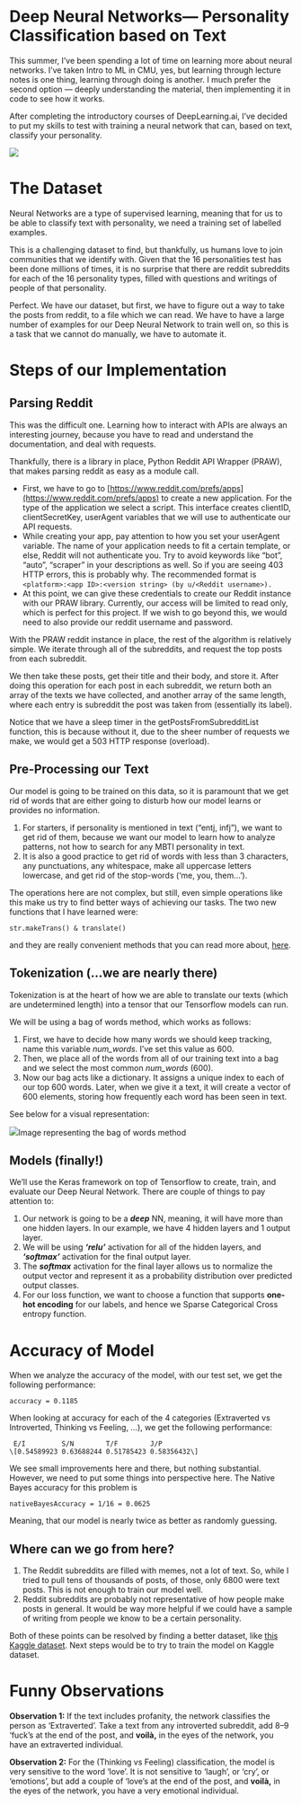 Deep Neural Networks— Personality Classification based on Text
==============================================================

This summer, I’ve been spending a lot of time on learning more about neural networks. I’ve taken Intro to ML in CMU, yes, but learning through lecture notes is one thing, learning through doing is another. I much prefer the second option — deeply understanding the material, then implementing it in code to see how it works.

After completing the introductory courses of DeepLearning.ai, I’ve decided to put my skills to test with training a neural network that can, based on text, classify your personality.

![](https://miro.medium.com/max/1400/1*AaUBpDoCItK4lzk-dyZEug.png)

The Dataset
===========

Neural Networks are a type of supervised learning, meaning that for us to be able to classify text with personality, we need a training set of labelled examples.

This is a challenging dataset to find, but thankfully, us humans love to join communities that we identify with. Given that the 16 personalities test has been done millions of times, it is no surprise that there are reddit subreddits for each of the 16 personality types, filled with questions and writings of people of that personality.

Perfect. We have our dataset, but first, we have to figure out a way to take the posts from reddit, to a file which we can read. We have to have a large number of examples for our Deep Neural Network to train well on, so this is a task that we cannot do manually, we have to automate it.

Steps of our Implementation
===========================

Parsing Reddit
--------------

This was the difficult one. Learning how to interact with APIs are always an interesting journey, because you have to read and understand the documentation, and deal with requests.

Thankfully, there is a library in place, Python Reddit API Wrapper (PRAW), that makes parsing reddit as easy as a module call.

*   First, we have to go to [https://www.reddit.com/prefs/apps](https://www.reddit.com/prefs/apps) to create a new application. For the type of the application we select a script. This interface creates clientID, clientSecretKey, userAgent variables that we will use to authenticate our API requests.
*   While creating your app, pay attention to how you set your userAgent variable. The name of your application needs to fit a certain template, or else, Reddit will not authenticate you. Try to avoid keywords like “bot”, “auto”, “scraper” in your descriptions as well. So if you are seeing 403 HTTP errors, this is probably why. The recommended format is `<platform>:<app ID>:<version string> (by u/<Reddit username>).`
*   At this point, we can give these credentials to create our Reddit instance with our PRAW library. Currently, our access will be limited to read only, which is perfect for this project. If we wish to go beyond this, we would need to also provide our reddit username and password.

With the PRAW reddit instance in place, the rest of the algorithm is relatively simple. We iterate through all of the subreddits, and request the top posts from each subreddit.

We then take these posts, get their title and their body, and store it. After doing this operation for each post in each subreddit, we return both an array of the texts we have collected, and another array of the same length, where each entry is subreddit the post was taken from (essentially its label).

Notice that we have a sleep timer in the getPostsFromSubredditList function, this is because without it, due to the sheer number of requests we make, we would get a 503 HTTP response (overload).

Pre-Processing our Text
-----------------------

Our model is going to be trained on this data, so it is paramount that we get rid of words that are either going to disturb how our model learns or provides no information.

1.  For starters, if personality is mentioned in text (“entj, infj”), we want to get rid of them, because we want our model to learn how to analyze patterns, not how to search for any MBTI personality in text.
2.  It is also a good practice to get rid of words with less than 3 characters, any punctuations, any whitespace, make all uppercase letters lowercase, and get rid of the stop-words (‘me, you, them…’).

The operations here are not complex, but still, even simple operations like this make us try to find better ways of achieving our tasks. The two new functions that I have learned were:

```
str.makeTrans() & translate()
```

and they are really convenient methods that you can read more about, [here](https://www.delftstack.com/howto/python/python-replace-multiple-characters/#use-str.replace-to-replace-multiple-characters-in-python).

Tokenization (…we are nearly there)
-----------------------------------

Tokenization is at the heart of how we are able to translate our texts (which are undetermined length) into a tensor that our Tensorflow models can run.

We will be using a bag of words method, which works as follows:

1.  First, we have to decide how many words we should keep tracking, name this variable _num\_words_. I’ve set this value as 600.
2.  Then, we place all of the words from all of our training text into a bag and we select the most common _num\_words_ (600).
3.  Now our bag acts like a dictionary. It assigns a unique index to each of our top 600 words. Later, when we give it a text, it will create a vector of 600 elements, storing how frequently each word has been seen in text.

See below for a visual representation:

![](https://miro.medium.com/max/1400/0*DmxZgoe8VemlkQmd.jpeg)Image representing the bag of words method

Models (finally!)
-----------------

We’ll use the Keras framework on top of Tensorflow to create, train, and evaluate our Deep Neural Network. There are couple of things to pay attention to:

1.  Our network is going to be a **_deep_** NN, meaning, it will have more than one hidden layers. In our example, we have 4 hidden layers and 1 output layer.
2.  We will be using **_‘relu’_** activation for all of the hidden layers, and **_‘softmax’_** activation for the final output layer.
3.  The **_softmax_** activation for the final layer allows us to normalize the output vector and represent it as a probability distribution over predicted output classes.
4.  For our loss function, we want to choose a function that supports **one-hot encoding** for our labels, and hence we Sparse Categorical Cross entropy function.

Accuracy of Model
=================

When we analyze the accuracy of the model, with our test set, we get the following performance:

```
accuracy = 0.1185
```

When looking at accuracy for each of the 4 categories (Extraverted vs Introverted, Thinking vs Feeling, …), we get the following performance:

```
 E/I         S/N        T/F        J/P  
\[0.54589923 0.63688244 0.51785423 0.58356432\]
```

We see small improvements here and there, but nothing substantial. However, we need to put some things into perspective here. The Native Bayes accuracy for this problem is

```
nativeBayesAccuracy = 1/16 = 0.0625
```

Meaning, that our model is nearly twice as better as randomly guessing.

Where can we go from here?
--------------------------

1.  The Reddit subreddits are filled with memes, not a lot of text. So, while I tried to pull tens of thousands of posts, of those, only 6800 were text posts. This is not enough to train our model well.
2.  Reddit subreddits are probably not representative of how people make posts in general. It would be way more helpful if we could have a sample of writing from people we know to be a certain personality.

Both of these points can be resolved by finding a better dataset, like [this Kaggle dataset](https://www.kaggle.com/datasets/datasnaek/mbti-type?resource=download). Next steps would be to try to train the model on Kaggle dataset.

Funny Observations
==================

**Observation 1:** If the text includes profanity, the network classifies the person as ‘Extraverted’. Take a text from any introverted subreddit, add 8–9 ‘fuck’s at the end of the post, and **voilà,** in the eyes of the network, you have an extraverted individual.

**Observation 2:** For the (Thinking vs Feeling) classification, the model is very sensitive to the word ‘love’. It is not sensitive to ‘laugh’, or ‘cry’, or ‘emotions’, but add a couple of ‘love’s at the end of the post, and **voilà,** in the eyes of the network, you have a very emotional individual.
